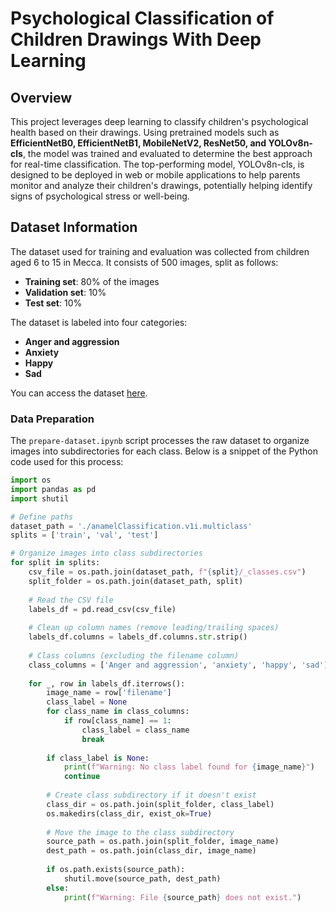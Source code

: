 # Psychological Classification of Children Drawings With Deep Learning
## Overview
This project leverages deep learning to classify children's psychological health based on their drawings. Using pretrained models such as **EfficientNetB0, EfficientNetB1, MobileNetV2, ResNet50, and YOLOv8n-cls**, the model was trained and evaluated to determine the best approach for real-time classification. The top-performing model, YOLOv8n-cls, is designed to be deployed in web or mobile applications to help parents monitor and analyze their children's drawings, potentially helping identify signs of psychological stress or well-being.

## Dataset Information
The dataset used for training and evaluation was collected from children aged 6 to 15 in Mecca. It consists of 500 images, split as follows:
- **Training set**: 80% of the images
- **Validation set**: 10%
- **Test set**: 10%

The dataset is labeled into four categories:
- **Anger and aggression**
- **Anxiety**
- **Happy**
- **Sad**

You can access the dataset [here](https://universe.roboflow.com/anamel/anamelclassification/dataset/1).

### Data Preparation
The `prepare-dataset.ipynb` script processes the raw dataset to organize images into subdirectories for each class. Below is a snippet of the Python code used for this process:

```python
import os
import pandas as pd
import shutil

# Define paths
dataset_path = './anamelClassification.v1i.multiclass'
splits = ['train', 'val', 'test']

# Organize images into class subdirectories
for split in splits:
    csv_file = os.path.join(dataset_path, f"{split}/_classes.csv")
    split_folder = os.path.join(dataset_path, split)
    
    # Read the CSV file
    labels_df = pd.read_csv(csv_file)
    
    # Clean up column names (remove leading/trailing spaces)
    labels_df.columns = labels_df.columns.str.strip()
    
    # Class columns (excluding the filename column)
    class_columns = ['Anger and aggression', 'anxiety', 'happy', 'sad']
    
    for _, row in labels_df.iterrows():
        image_name = row['filename']
        class_label = None
        for class_name in class_columns:
            if row[class_name] == 1:
                class_label = class_name
                break
        
        if class_label is None:
            print(f"Warning: No class label found for {image_name}")
            continue
        
        # Create class subdirectory if it doesn't exist
        class_dir = os.path.join(split_folder, class_label)
        os.makedirs(class_dir, exist_ok=True)
        
        # Move the image to the class subdirectory
        source_path = os.path.join(split_folder, image_name)
        dest_path = os.path.join(class_dir, image_name)
        
        if os.path.exists(source_path):
            shutil.move(source_path, dest_path)
        else:
            print(f"Warning: File {source_path} does not exist.")

